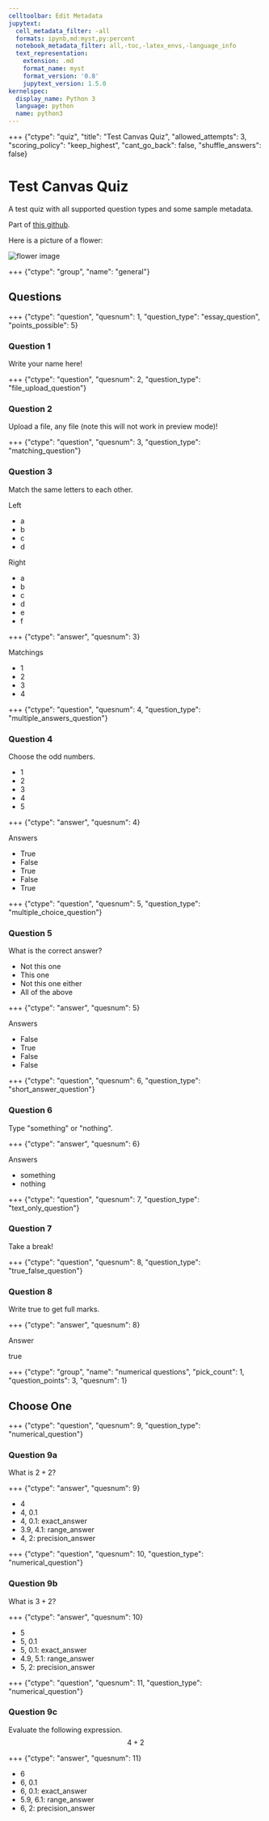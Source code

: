 ```yaml
---
celltoolbar: Edit Metadata
jupytext:
  cell_metadata_filter: -all
  formats: ipynb,md:myst,py:percent
  notebook_metadata_filter: all,-toc,-latex_envs,-language_info
  text_representation:
    extension: .md
    format_name: myst
    format_version: '0.8'
    jupytext_version: 1.5.0
kernelspec:
  display_name: Python 3
  language: python
  name: python3
---
```


+++ {"ctype": "quiz", "title": "Test Canvas Quiz", "allowed_attempts": 3, "scoring_policy": "keep_highest", "cant_go_back": false, "shuffle_answers": false}

# Test Canvas Quiz
A test quiz with all supported question types and some sample metadata.

Part of [this github](https://github.com/hcolclou/md2canvas).

Here is a picture of a flower:

![flower image](media/flower.jpg)

+++ {"ctype": "group", "name": "general"}

## Questions

+++ {"ctype": "question", "quesnum": 1, "question_type": "essay_question", "points_possible": 5}

### Question 1
Write your name here!

+++ {"ctype": "question", "quesnum": 2, "question_type": "file_upload_question"}

### Question 2
Upload a file, any file (note this will not work in preview mode)!

+++ {"ctype": "question", "quesnum": 3, "question_type": "matching_question"}

### Question 3
Match the same letters to each other.

Left

* a
* b
* c
* d

Right

* a
* b
* c
* d
* e
* f

+++ {"ctype": "answer", "quesnum": 3}

Matchings

* 1
* 2
* 3
* 4

+++ {"ctype": "question", "quesnum": 4, "question_type": "multiple_answers_question"}

### Question 4
Choose the odd numbers.

* 1
* 2
* 3
* 4
* 5

+++ {"ctype": "answer", "quesnum": 4}

Answers
* True
* False
* True
* False
* True

+++ {"ctype": "question", "quesnum": 5, "question_type": "multiple_choice_question"}

### Question 5
What is the correct answer?

* Not this one
* This one
* Not this one either
* All of the above

+++ {"ctype": "answer", "quesnum": 5}

Answers
* False
* True
* False
* False

+++ {"ctype": "question", "quesnum": 6, "question_type": "short_answer_question"}

### Question 6
Type "something" or "nothing".

+++ {"ctype": "answer", "quesnum": 6}

Answers
* something
* nothing

+++ {"ctype": "question", "quesnum": 7, "question_type": "text_only_question"}

### Question 7
Take a break!

+++ {"ctype": "question", "quesnum": 8, "question_type": "true_false_question"}

### Question 8
Write true to get full marks.

+++ {"ctype": "answer", "quesnum": 8}

Answer

true

+++ {"ctype": "group", "name": "numerical questions", "pick_count": 1, "question_points": 3, "quesnum": 1}

## Choose One

+++ {"ctype": "question", "quesnum": 9, "question_type": "numerical_question"}

### Question 9a
What is $2 + 2$?

+++ {"ctype": "answer", "quesnum": 9}

* 4
* 4, 0.1
* 4, 0.1: exact_answer
* 3.9, 4.1: range_answer
* 4, 2: precision_answer

+++ {"ctype": "question", "quesnum": 10, "question_type": "numerical_question"}

### Question 9b
What is $3 + 2$?

+++ {"ctype": "answer", "quesnum": 10}

* 5
* 5, 0.1
* 5, 0.1: exact_answer
* 4.9, 5.1: range_answer
* 5, 2: precision_answer

+++ {"ctype": "question", "quesnum": 11, "question_type": "numerical_question"}

### Question 9c
Evaluate the following expression. $$4 + 2$$

+++ {"ctype": "answer", "quesnum": 11}

* 6
* 6, 0.1
* 6, 0.1: exact_answer
* 5.9, 6.1: range_answer
* 6, 2: precision_answer
